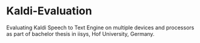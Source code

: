 # Kaldi-Evaluation
Evaluating Kaldi Speech to Text Engine on multiple devices and processors as part of bachelor thesis in iisys, Hof University, Germany.
